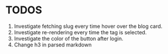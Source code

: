 # TODOS

1. Investigate fetching slug every time hover over the blog card.
2. Investigate re-rendering every time the tag is selected.
3. Investigate the color of the button after login.
4. Change h3 in parsed markdown
